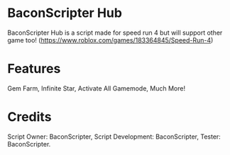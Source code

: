 # BaconScripter Hub

BaconScripter Hub is a script made for speed run 4 but will support other game too!
(https://www.roblox.com/games/183364845/Speed-Run-4)

# Features
Gem Farm,
Infinite Star,
Activate All Gamemode,
Much More!

# Credits
Script Owner: BaconScripter,
Script Development: BaconScripter,
Tester: BaconScripter.
